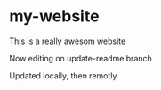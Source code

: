 # my-website

This is a really awesom website

Now editing on update-readme branch

Updated locally, then remotly

